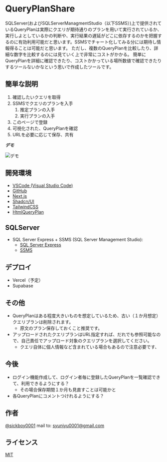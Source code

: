# QueryPlanShare

SQLServer(およびSQLServerManagmentStudio（以下SSMS）)上で提供されているQueryPlanは実際にクエリが期待通りのプランを用いて実行されているか、実行しよとしているかの判断や、実行結果の遅延がどこに依存するのかを把握するのに有効利用可能だと思います。SSMSでチャート化してみる分には期待し情報得ることは可能だと思います。 ただし、複数のQueryPlanを比較したり、詳細な数字を比較するのには見ていく上で非常にコストがかかる。 簡単にQueryPlanを詳細に確認できたり、コストかかっている場所数値で確認できたりするツールないかなという思いで作成したツールです。

## 簡単な説明

1. 確認したいクエリを取得
1. SSMSでクエリのプランを入手
    1. 推定プランの入手
    1. 実行プランの入手
1. このページで登録
1. 可視化された、QueryPlanを確認
1. URLを必要に応じて保存、共有

***デモ***

![デモ](https://image-url.gif)


## 開発環境

- [VSCode (Visual Studio Code)](https://code.visualstudio.com/)
- [GitHub](https://github.com/)
- [Next.js](https://nextjs.org/)
- [Shadcn/UI](https://ui.shadcn.dev/)
- [TailwindCSS](https://tailwindcss.com/)
- [HtmlQueryPlan](https://github.com/JustinPealing/html-query-plan)


## SQLServer
- SQL Server Express + SSMS (SQL Server Management Studio):
    - [SQL Server Express](https://www.microsoft.com/en-us/sql-server/sql-server-downloads)
    - [SSMS](https://learn.microsoft.com/en-us/sql/ssms/download-sql-server-management-studio-ssms)

## デプロイ
- Vercel（予定）
- Supabase


## その他

- QueryPlanはある程度大きいものを想定しているため、古い（１か月想定）クエリプランは削除されます。
    - 原文のプラン保存しておくこと推奨です。
- アップロードされたクエリプランはURL指定すれば、だれでも参照可能なので、自己責任でアップロード対象のクエリプランを選択してください。
    - クエリ自体に個人情報など含まれている場合もあるので注意必要です、

## 今後
- ログイン機能作成して、ログイン者毎に登録したQueryPlanを一覧確認できて、利用できるようにする？
    - その場合保存期間１か月も見直すことは可能かと
- 各QueryPlanにコメントつけれるようにする？

## 作者

[@sickboy0001](https://twitter.com/sickboy0001)
mail to: syunjyu0001@gmail.com

## ライセンス

[MIT](http://TomoakiTANAKA.mit-license.org)</blockquote>